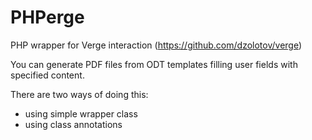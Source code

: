 PHPerge
=======

PHP wrapper for Verge interaction (https://github.com/dzolotov/verge)

You can generate PDF files from ODT templates filling user fields with specified content.

There are two ways of doing this:

- using simple wrapper class
- using class annotations

